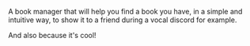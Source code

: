 A book manager that will help you find a book you have, in a simple and intuitive way, to show it to a friend during a vocal discord for example. 

And also because it's cool! 
